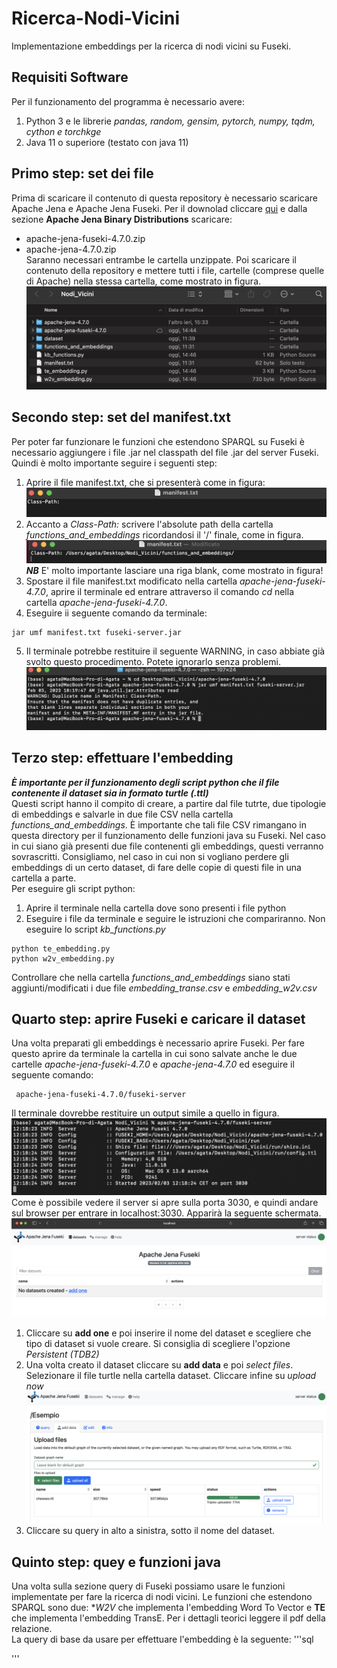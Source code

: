 # Ricerca-Nodi-Vicini
Implementazione embeddings per la ricerca di nodi vicini su Fuseki.

## Requisiti Software
Per il funzionamento del programma è necessario avere:
1. Python 3 e le librerie *pandas, random, gensim, pytorch, numpy, tqdm, cython e torchkge*
2. Java 11 o superiore (testato con java 11)

## Primo step: set dei file
Prima di scaricare il contenuto di questa repository è necessario scaricare Apache Jena e Apache Jena Fuseki. Per il downolad cliccare [qui](https://jena.apache.org/download/) e dalla sezione **Apache Jena Binary Distributions** scaricare:
- apache-jena-fuseki-4.7.0.zip
- apache-jena-4.7.0.zip
<br /> Saranno necessari entrambe le cartella unzippate. Poi scaricare il contenuto della repository e mettere tutti i file, cartelle (comprese quelle di Apache) nella stessa cartella, come mostrato in figura.
![](img/passo1.1.png?raw=true)

## Secondo step: set del manifest.txt
Per poter far funzionare le funzioni che estendono SPARQL su Fuseki è necessario aggiungere i file .jar nel classpath del file .jar del server Fuseki. Quindi è molto importante seguire i seguenti step:
1. Aprire il file manifest.txt, che si presenterà come in figura:
![](img/manifest1.png?raw=true)
2. Accanto a *Class-Path:* scrivere l'absolute path della cartella *functions_and_embeddings* ricordandosi il '/' finale, come in figura.
![](img/manifest2.png?raw=true)
***NB*** E' molto importante lasciare una riga blank, come mostrato in figura!
3. Spostare il file manifest.txt modificato nella cartella *apache-jena-fuseki-4.7.0*, aprire il terminale ed entrare attraverso il comando *cd* nella cartella  *apache-jena-fuseki-4.7.0*.
4. Eseguire ii seguente comando da terminale:
```
jar umf manifest.txt fuseki-server.jar
```
5. Il terminale potrebbe restituire il seguente WARNING, in caso abbiate già svolto questo procedimento. Potete ignorarlo senza problemi.
![](img/manifest3.png?raw=true)

## Terzo step: effettuare l'embedding
 ***È importante per il funzionamento degli script python che il file contenente il dataset sia in formato turtle (.ttl)*** 
 <br> Questi script hanno il compito di creare, a partire dal file tutrte, due tipologie di embeddings e salvarle in due file CSV nella cartella *functions_and_embeddings*. È importante che tali file CSV rimangano in questa directory per il funzionamento delle funzioni java su Fuseki. Nel caso in cui siano già presenti due file contenenti gli embeddings, questi verranno sovrascritti. Consigliamo, nel caso in cui non si vogliano perdere gli embeddings di un certo dataset, di fare delle copie di questi file in una cartella a parte.
 <br> 
 Per eseguire gli script python:
 1. Aprire il terminale nella cartella dove sono presenti i file python
 2. Eseguire i file da terminale e seguire le istruzioni che compariranno. Non eseguire lo script *kb_functions.py*
 ```
 python te_embedding.py
 python w2v_embedding.py 
 ```
Controllare che nella cartella *functions_and_embeddings* siano stati aggiunti/modificati i due file *embedding_transe.csv* e *embedding_w2v.csv*

## Quarto step: aprire Fuseki e caricare il dataset
Una volta preparati gli embeddings è necessario aprire Fuseki. Per fare questo aprire da terminale la cartella in cui sono salvate anche le due cartelle *apache-jena-fuseki-4.7.0* e *apache-jena-4.7.0* ed eseguire il seguente comando:
```
 apache-jena-fuseki-4.7.0/fuseki-server
 ```
 Il terminale dovrebbe restituire un output simile a quello in figura.
  ![](img/fuseki1.png?raw=true)
 Come è possibile vedere il server si apre sulla porta 3030, e quindi andare sul browser per entrare in localhost:3030. Apparirà la seguente schermata.
 ![](img/fuseki2.png?raw=true)
 1. Cliccare su **add one** e poi inserire il nome del dataset e scegliere che tipo di dataset si vuole creare. Si consiglia di scegliere l'opzione *Persistent (TDB2)*
 2. Una volta creato il dataset cliccare su **add data** e poi *select files*. Selezionare il file turtle nella cartella dataset. Cliccare infine su *upload now* 
 ![](img/fuseki3.png?raw=true)
 3. Cliccare su query in alto a sinistra, sotto il nome del dataset.

## Quinto step: quey e funzioni java
Una volta sulla sezione query di Fuseki possiamo usare le funzioni implementate per fare la ricerca di nodi vicini. Le funzioni che estendono SPARQL sono due: **W2V* che implementa l'embedding Word To Vector e **TE** che implementa l'embedding TransE. Per i dettagli teorici leggere il pdf della relazione. <br>
La query di base da usare per effettuare l'embedding è la seguente:
'''sql
 
 '''

